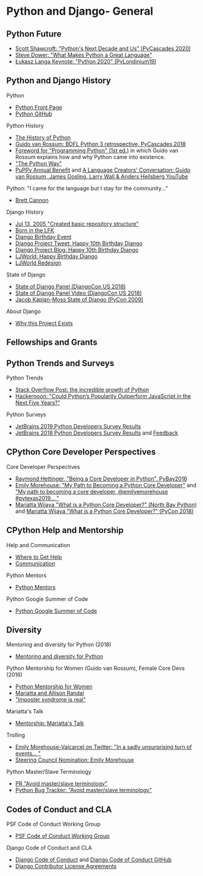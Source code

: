 # Python and Django- General

## Python Future

* [Scott Shawcroft: "Python's Next Decade and Us" (PyCascades 2020)](https://blog.adafruit.com/2020/02/10/pythons-next-decade-and-us-by-scott-shawcroft-at-pycascades-tannewt-pycascades-pycascades2020/)
* [Steve Dower: "What Makes Python a Great Language"](https://stevedower.id.au/blog/python-a-great-language/)
* [Łukasz Langa Keynote: "Python 2020" (PyLondinium19)](https://www.youtube.com/watch?v=KDXhu4rxTNY&t=2028s)

<!--
Django’s Future, and Python 3
https://www.djangoproject.com/weblog/2012/mar/13/py3k/

Future of Python
https://twitter.com/glyph/status/1160296725392719872 | glyph on Twitter: "Having invested a substantial amount of my personal brand, expertise, and learning in Python, I often voice concerns about threats to its long-term popularity or ways to make it better for a broader audience." / Twitter

https://twitter.com/holdenweb/status/1130182906113122304 | Twitter

https://cemerick.com/2009/03/24/why-mit-now-uses-python-instead-of-
scheme-for-its-undergraduate-cs-program/ | Why MIT now uses python instead of scheme for its undergraduate CS program – cemerick
https://www.techrepublic.com/resource-library/whitepapers/python-is-eating-the-world-how-one-developer-s-side-project-became-the-hottest-programming-language-on-the-planet-cover-story-pdf/ | Python is eating the world: How one developer's side project became the hottest programming language on the planet (cover story PDF) - TechRepublic

https://twitter.com/gvanrossum/status/1203902579156996097 | Guido van Rossum on Twitter: "This is amazing. I never thought my baby would have been used for such an important project! (Scanning of Rembrandt's Night Watch.) https://t.co/qmzIxrUtKG" / Twitter
https://twitter.com/llanga/status/1203813766665834498 | Łukasz Langa on Twitter: "@erdmann @ProjectJupyter Oh man. How about those: 1. What's the Big Red Button for? 2. Anything new you learned today in particular? 3. Is any of your code or data open? 4. What Python version? 5. Any requests for asyncio? The Internet is unbelievable. It's fantastic to meet you. Keep up the good work!" / Twitter
-->

## Python and Django History

Python
* [Python Front Page](https://wiki.python.org/moin)
* [Python GitHub](https://github.com/python)

Python History
* [The History of Python](http://python-history.blogspot.com)
* [Guido van Rossum: BDFL Python 3 retrospective, PyCascades 2018](https://www.youtube.com/watch?v=Oiw23yfqQy8)
* [Foreword for "Programming Python" (1st ed.)](https://www.python.org/doc/essays/foreword) in which Guido van Rossum explains how and why Python came into existence.
* ["The Python Way"](https://mail.python.org/pipermail/python-list/1999-June/001951.html)
* [PuPPy Annual Benefit](http://bdfl-gift.pspython.com) and [A Language Creators' Conversation: Guido van Rossum, James Gosling, Larry Wall & Anders Hejlsberg YouTube](https://www.youtube.com/watch?v=csL8DLXGNlU)

Python: "I came for the language but I stay for the community..."
* [Brett Cannon](https://twitter.com/brettsky/status/830527537105113088?lang=en)

<!--
* [CPython Wikipedia](http://en.wikipedia.org/wiki/CPython) 

https://twitter.com/jezdez/status/1216777837182693377

https://www.youtube.com/watch?v=7kn7NtlV6g0&feature=emb_logo | Creator of Python Programming Language, Guido van Rossum | Oxford Union - YouTube

https://www.slideshare.net/willingc/python-the-peoples-programming-language | Python - The People's Programming Language

Node Certifications
https://twitter.com/webology/status/1186695236749279233 | 🎃 Jeff O'Lantern 🎃 on Twitter: "👋 Hi #python community. Would this be something you'd like to see for our community? My understanding is that a similar program was brought up 6 or 7 years again, but it was not as well received. Is it worth exploring again?" / Twitter

https://blog.dropbox.com/topics/company/thank-you--guido
https://www.cwi.nl/about/history/dijkstra-fellowships | Dijkstra Fellowships — CWI Amsterdam

https://www.amazon.com/Guido%20Van%20Rossum/e/B0034OPA4K/ref=la_B0034OPA4K_st?rh=n%3A283155%2Cp_82%3AB0034OPA4K&qid=1505705520&sort=date-desc-rank | Amazon.com: Guido Van Rossum: Books, Biography, Blog, Audiobooks, Kindle

https://www.artima.com/forums/flat.jsp?forum=106&thread=161207 | Weblogs Forum - Looking for Memories of Python Old-Timers

https://www.youtube.com/watch?v=qPowhg9nnS0 | Introducing Python - YouTube

http://python-history.blogspot.com/2009/01/pythons-design-philosophy.html | The History of Python: Python's Design Philosophy
http://python-history.blogspot.com/2009/01/introduction-and-overview.html | The History of Python: Introduction and Overview
http://python-history.blogspot.com/2009/01/brief-timeline-of-python.html | The History of Python: A Brief Timeline of Python

https://twitter.com/gvanrossum/status/1142480012848717824 | Guido van Rossum on Twitter: "Random Python History thing: I stole Python's 'elif' from the C Preprocessor. https://t.co/qkE1Jn2LXu"
https://twitter.com/gvanrossum/status/1143890149266190336 | Guido van Rossum on Twitter: "In other news, as I was reminded in an old thread on Stack Overflow, Python's `dir()` function was named after the `dir` command in DOS."
https://twitter.com/gvanrossum/status/1222776098800357376
https://mobile.twitter.com/gvanrossum/status/1247288994502606849 | Guido van Rossum on Twitter: "@pumpichank @holdenweb Someone dug up it was coined in Sept 2002 by two people independently on python-list. I think I resisted it too, just like I resisted Alex's coinage of "duck typing". I learned my lesson though, and adopted "walrus" as soon as I heard it. :-)" / Twitter
https://mobile.twitter.com/gvanrossum/status/1247197070013820929 | Guido van Rossum on Twitter: "The word "dunder" was coined on September 26, 2002, by Mark Jackson and Tim Hochberg. Thanks Ned for digging this up! https://t.co/SNl4bwHcOC" / Twitter

https://twitter.com/jakevdp/status/956894158312030210 | Jake VanderPlas on Twitter: "On this day in 1994, Python version 1.0 was released! And today, you can try it yourself using conda: $ conda create -n py1env python=1.0 $ conda activate py1env $ python… https://t.co/wcFP2KDtJ4"
https://groups.google.com/forum/#!msg/comp.lang.python/mvSmZ3sLgKY/vFGVCVPf_SwJ;context-place=msg/comp.lang.python/mvSmZ3sLgKY/vFGVCVPf_SwJ | Python 1.5.2 beta 1 released - Google Groups

https://twitter.com/ncoghlan_dev/status/1130945694800330752 | Nick Coghlan on Twitter: "Related: the dynamic where pip & conda *users* went to war, even when the devs for both tools were pointing out that while they overlapped in some respects, they actually solved different problems at different layers of the software stack.… https://t.co/y8ZVSylOV2"

creosote
https://twitter.com/dstufft/status/1237511955306500097
-->

Django History
* [Jul 13, 2005 "Created basic repository structure"](https://github.com/django/django/commit/d6ded0e91bcdd2a8f7a221f6a5552a33fe545359)
* [Born in the LFK](https://pyvideo.org/django-birthday/born-in-the-lfk.html)
* [Django Birthday Event](https://djangobirthday.com)
* [Django Project Tweet: Happy 10th Birthday Django](https://twitter.com/djangoproject/status/620639689599516672)
* [Django Project Blog: Happy 10th Birthday Django](https://www.djangoproject.com/weblog/2015/jul/13/happy-10th-birthday-django)
* [LJWorld: Happy Birthday Django](http://www2.ljworld.com/news/2015/jul/09/happy-birthday-django)
* [LJWorld Redesign](http://www2.ljworld.com/news/2018/jun/26/redesign-ljworld)

State of Django
* [State of Django Panel (DjangoCon US 2018)](https://2018.djangocon.us/talk/state-of-django-panel)
* [State of Django Panel Video (DjangoCon US 2018)](https://www.youtube.com/watch?v=TrAFQW7Wza0&t=356s)
* [Jacob Kaplan-Moss State of Django (PyCon 2009)](https://www.slideshare.net/jacobian/state-of-django)

About Django 
* [Why this Project Exists](https://docs.djangoproject.com/en/dev/faq/general/#why-does-this-project-exist)

## Fellowships and Grants

<!--
https://twitter.com/cfactoid/status/1180599186913296384 | Casey Faist on Twitter: "Ahh! the first official announcement of the Python Education Landing Page! #PyGotham https://t.co/oiVkiTgP96" / Twitter
https://twitter.com/teach_python/status/1179142713373007873 | Meg Ray on Twitter: "Honored to be a @ThePSF education grant awardee! I am looking forward to creating a PSF landing site for #python education. Keep an eye out for updates on this #opensource project! Congrats to the other awardees @PyBeeWare &amp; @andre_roberge #csed https://t.co/JgaIgPrjEC" / Twitter
https://twitter.com/cfactoid/status/1180599186913296384

http://pyfound.blogspot.com/2020/04/thank-you-to-donors-sponsors.html?m=1

Sponsorship
https://pyfound.blogspot.com/2020/04/sponsoring-python-packaging.html | Python Software Foundation News: Announcing a new Sponsorship Program for Python Packaging
https://mobile.twitter.com/EWDurbin/status/1247587285958361094 | ernest w. durbin iii on Twitter: "Can't overstate what it means to have programs like these to support @ThePSF and @PyPI infrastructure. I'm really excited to see them doubling down to support more non-profits and open source projects. https://t.co/cT0vFL7aN1" / Twitter

DSF Fellows
https://mobile.twitter.com/simonw/status/1247285020865093633 | Simon Willison on Twitter: "The Django Fellows program is such a smart way of helping make a large, non-corporate-owned open source project more sustainable https://t.co/5oIkpW5jna https://t.co/3P4kQiqhGF" / Twitter
-->

## Python Trends and Surveys

Python Trends
* [Stack Overflow Post: the incredible growth of Python](https://stackoverflow.blog/2017/09/06/incredible-growth-python)
* [Hackernoon: "Could Python’s Popularity Outperform JavaScript in the Next Five Years?"](https://hackernoon.com/could-pythons-popularity-outperform-javascript-in-the-next-five-years-abed4e307224)

Python Surveys
* [JetBrains 2019 Python Developers Survey Results](https://www.jetbrains.com/lp/devecosystem-2019/python/)
* [JetBrains 2018 Python Developers Survey Results](https://www.jetbrains.com/research/python-developers-survey-2018) and [Feedback](https://github.com/python/python-dev-survey)

<!--
http://pyfound.blogspot.com/2019/10/the-2019-python-developer-survey-is.html
-->

## CPython Core Developer Perspectives

Core Developer Perspectives
* [Raymond Hettinger, "Being a Core Developer in Python", PyBay2016](https://www.youtube.com/watch?list=PL85KuAjbN_gtGn4v1ELSWJlTFZF_5Ciog&v=voXVTjwnn-U)
* [Emily Morehouse: "My Path to Becoming a Python Core Developer"](http://emilyemorehouse.com/blog/015-my-path-to-becoming-a-python-core-developer/) and ["My path to becoming a core developer, @emilyemorehouse #pytexas2019… "](https://www.youtube.com/watch?v=rOzUMQW4p0Y&list=PL5E-19VITtmT0foFkn2Yn25YSnREyZmeJ&index=2&t=0s)
* [Mariatta Wijaya "What is a Python Core Developer?" (North Bay Python)](https://www.youtube.com/watch?v=xvft-_8djUI) and [Mariatta Wijaya "What is a Python Core Developer?" (PyCon 2018)](https://www.youtube.com/watch?v=hhj7eb6TrtI&feature=youtu.be)

## CPython Help and Mentorship

Help and Communication
* [Where to Get Help](https://devguide.python.org/help/)
* [Communication](https://devguide.python.org/communication/)

<!--
https://twitter.com/TalEinat/status/1156898504884785157
https://twitter.com/gvanrossum/status/1156984705771683840

http://pyfound.blogspot.com/2019/05/python-core-developer-mentorship.html | Python Software Foundation News: Python Core Developer Mentorship
https://github.com/vstinner/conf/blob/master/2019-Pycon/mentoring.pdf | conf/mentoring.pdf at master · vstinner/conf

python core developer mailing list - Google Search

https://mail.python.org/mailman3/lists/core-mentorship.python.org/
https://mail.python.org/mailman/private/core-mentorship/2015-November/003274.html

https://twitter.com/VictorStinner/status/1136236361307045889 | Victor Stinner 🐍 on Twitter: "python-ideas and python-dev mailing lists migrated to Mailman 3: say hello to the new shiny HyperKitty web UI to read *and* post emails to these lists: https://t.co/h6oJ5bBcJ8 Post emails directly in the web UI, nicer UI, stats, single password for multiple lists & more!… https://t.co/4nIxrLTKG5"
-->

Python Mentors
* [Python Mentors](http://pythonmentors.com)

Python Google Summer of Code
* [Python Google Summer of Code](http://python-gsoc.org/)

<!--
Season of Docs
https://code.djangoproject.com/wiki/2019SeasonOfDocs | 2019SeasonOfDocs – Django
https://developers.google.com/season-of-docs/terms/program-rules | Season of Docs 2019 Program Rules  |  Season of Docs  |  Google Developers
https://developers.google.com/season-of-docs/ | Season of Docs  |  Google Developers
https://developers.google.com/season-of-docs/docs/participants/ | Season of Docs  |  Google Developers
https://numfocus.org/blog/numfocus-projects-to-apply-for-inaugural-google-season-of-docs | NumFOCUS Projects Accepted to Inaugural Google Season of Docs - NumFOCUS
-->

## Diversity

Mentoring and diversity for Python (2018)
* [Mentoring and diversity for Python](https://lwn.net/Articles/757950)

Python Mentorship for Women (Guido van Rossum), Female Core Devs (2016)
* [Python Mentorship for Women](https://twitter.com/mariatta/status/737689052736978945)
* [Mariatta and Allison Randal](https://twitter.com/matrixise/status/865678978677223429)
* ["Imposter syndrome is real"](https://twitter.com/KatiMichel/status/865740929512071168)

Mariatta's Talk
* [Mentorship: Mariatta's Talk](https://mail.python.org/pipermail/python-committers/2018-May/005389.html)

Trolling
* [Emily Morehouse-Valcarcel on Twitter: "In a sadly unsurprising turn of events... "](https://twitter.com/emilyemorehouse/status/1086682866094723078)
* [Steering Council Nomination: Emily Morehouse](https://discuss.python.org/t/steering-council-nomination-emily-morehouse/686/18)

Python Master/Slave Terminology
* [PR "Avoid master/slave terminology"](https://github.com/python/cpython/pull/9101)
* [Python Bug Tracker: "Avoid master/slave terminology"](https://bugs.python.org/issue34605)

<!--
Diversity
https://twitter.com/mariatta/status/797571171629879296
https://twitter.com/mariatta/status/797569511398526977
https://twitter.com/mariatta/status/797613449085878272

Mariatta
https://twitter.com/matrixise/status/865678978677223429 | Stéphane Wirtel on Twitter: "Standing ovation for @mariatta, the first Woman #Python Core Dev. https://t.co/0VzlSaZAd2"
-->

## Codes of Conduct and CLA

PSF Code of Conduct Working Group
* [PSF Code of Conduct Working Group](https://mail.python.org/pipermail/psf-community/2018-April/000488.html)

Django Code of Conduct and CLA
* [Django Code of Conduct](https://www.djangoproject.com/conduct) and [Django Code of Conduct GitHub](https://github.com/django/code-of-conduct)
* [Django Contributor License Agreements](https://www.djangoproject.com/foundation/cla)
